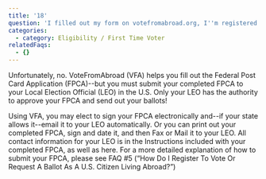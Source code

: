 ```yaml
---
title: '18'
question: 'I filled out my form on votefromabroad.org, I''m registered to vote now, right?'
categories:
  - category: Eligibility / First Time Voter
relatedFaqs:
  - {}
---
```

Unfortunately, no. VoteFromAbroad (VFA) helps you fill out the Federal Post Card Application (FPCA)--but you must submit your completed FPCA to your Local Election Official (LEO) in the U.S. Only your LEO has the authority to approve your FPCA and send out your ballots!

Using VFA, you may elect to sign your FPCA electronically and--if your state allows it--email it to your LEO automatically. Or you can print out your completed FPCA, sign and date it, and then Fax or Mail it to your LEO. All contact information for your LEO is in the Instructions included with your completed FPCA, as well as here. For a more detailed explanation of how to submit your FPCA, please see FAQ #5 (“How Do I Register To Vote Or Request A Ballot As A U.S. Citizen Living Abroad?”)
